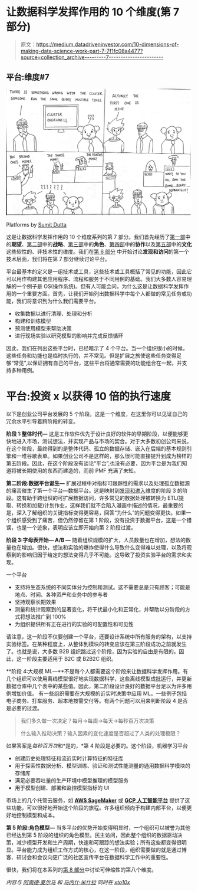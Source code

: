 # 让数据科学发挥作用的 10 个维度(第 7 部分)

> 原文：<https://medium.datadriveninvestor.com/10-dimensions-of-making-data-science-work-part-7-7f1fc08a4477?source=collection_archive---------7----------------------->

## 平台:维度#7

![](img/d49c8e638af613a72fca17c24aff3a19.png)

Platforms by [Sumit Dutta](https://www.instagram.com/amatuer_chitrakar/)

这是让数据科学发挥作用的 10 个维度系列的第 7 部分。我们首先经历了[第一部](https://medium.com/the-innovation/10-dimensions-of-making-data-science-work-2057183f0770)中的**期望**、[第二部](https://medium.com/the-innovation/10-dimensions-of-making-data-science-work-3be4358a991d)中的**战略**、[第三部](https://medium.com/the-innovation/10-dimensions-of-making-data-science-work-part-3-cd628818de8c)中的**角色**、[第四部](https://medium.com/the-innovation/10-dimensions-of-making-data-science-work-part-4-6ae8a7a3823)中的**协作**以及[第五部](https://medium.com/the-innovation/10-dimensions-of-making-data-science-work-79778a970498)中的**文化**这些软性的、非技术性的维度。我们在[第 6 部分](https://medium.com/the-innovation/10-dimensions-of-making-data-science-work-part-6-a34aa698bf6f) 中开始讨论**发现和访问**的第一个技术层面，我们将在第 7 部分继续讨论平台。

平台最基本的定义是一组技术或工具，这些技术或工具概括了常见的功能，因此它可以用作构建其他应用程序、流程和服务于不同用例的基础。我们大多数人容易理解的一个例子是 OS(操作系统)。但有人可能会问，为什么这是让数据科学发挥作用的一个重要方面。首先，让我们开始列出数据科学中每个人都做的常见任务或功能，我们将意识到为什么我们需要平台。

*   收集数据以进行清理、处理和分析
*   构建和训练模型
*   预测使用模型来帮助决策
*   进行现场实验以研究模型的影响并完成反馈循环

因此，我们在列出这些平台时，已经暗示了 4 个平台。当一个组织很小的时候，这些任务和功能也是临时执行的，并不常见。但是扩展之旅使这些任务变得足够“常见”,以保证拥有自己的平台，这些平台将通常需要的功能组合在一起，并支持多种用例。

# 平台:投资 x 以获得 10 倍的执行速度

以下是创业公司平台发展的 5 个阶段。这是一个维度，在这里你可以见证自己的冗余水平引导着跨阶段的转变。

**阶段 1:整体时代—** 这是工作软件优先于设计良好的软件的早期阶段，以便能够更快地进入市场，测试想法，并实现产品与市场的契合。对于大多数初创公司来说，在这个阶段，最终得到的是整体代码、孤立的数据存储、嵌入在后端的基本规则引擎和一堆谷歌表单。如果创业公司不是这样的，那么很可能直接提升到成为榜样的第五阶段。因此，在这个阶段没有谈论“平台”,也没有必要，因为平台是为我们知道将被长期使用的东西而建造的，而前 PMF 充满了未知。

**第二阶段:数据平台诞生—** 扩展过程中对指标可跟踪性的需求以及处理孤立数据源的痛苦催生了第一个平台—数据平台。这是映射到[发现和进入](https://medium.com/the-innovation/10-dimensions-of-making-data-science-work-part-6-a34aa698bf6f)维度的阶段 3 的阶段。这有助于跨组织的可扩展数据访问，许多常见的数据处理被转换为 ETL(提取、转换和加载)计划作业，这样我们就不会陷入漫画中描述的情况，最重要的是，深入了解组织的关键指标变得更容易，回答“为什么”的问题变得更快。如果一个组织感受到了痛苦，但仍然停留在第 1 阶段，没有投资于数据平台，这是一个错误，也是一个迹象，表明应该立即开始向第 2 阶段过渡。

**阶段 3:字母表开始— A/B —** 随着组织规模的扩大，人员数量也在增加，想法的数量也在增加。很快，想法和实验的爆炸使得什么导致什么变得难以处理，以及将观察到的影响归因于给定的想法变得几乎不可能。这导致了投资实验平台的需求和实现。

一个平台

*   支持将生态系统的不同实体分为控制和测试。这不需要总是只有顾客；可能是地点、时间、各种资产和业务中的参与者
*   坚持观察长期效果
*   测量和统计观察到的显著变化，将干扰最小化和正常化，并帮助以分阶段的方式将想法推广到 100%
*   为组织提供所有正在进行的实验的可配置性和可见性

请注意，这一阶段不仅要创建一个平台，还要设计系统中所有服务的架构，以支持实验标签。在某种程度上，从整体到模块的转变应该在第三阶段成功之前就发生了。也就是说，大多数 B2B 组织跳过这个阶段，因为实验的自由是有限的。因此，这一阶段主要适用于 B2C 或 B2B2C 组织。

**阶段 4:大规模 ML—**不是每个人都需要这个阶段来让数据科学发挥作用。有几个组织可以使用离线模型很好地实现数据科学，这些离线模型成批运行，并更新数据仓库中几个表中的某些值。因此，第二阶段设计良好的数据平台足以为许多用例增加价值。
有一些组织需要在大规模的近实时决策中应用 ML。一些例子包括电子商务、打车服务、超本地按需交付等。有两个问题可以用来判断阶段 4 是否是必要的过渡。

> 我们多久做一次决定？每月→每周→每天→每秒百万次决策
> 
> 什么输入推动决策？输入因素的变化速度是否超过了人类的处理极限？

如果答案是*每秒百万次*和*是的，*第 4 阶段是必要的。这个阶段，机器学习平台

*   创建历史处理特征和流近实时计算特征的特征库
*   用于探索性数据分析、模型训练、验证和测试性能测量的通用数据科学模块的存储库
*   满足必要吞吐量的生产环境中模型推理的模型服务
*   用于模型创建、部署和监控模型指标的 UI

市场上的几个托管云服务，如 [**AWS SageMaker**](https://aws.amazon.com/sagemaker/) 或 [**GCP 人工智能平台**](https://cloud.google.com/ai-platform/) 提供了这些功能，可以很好地开始这个阶段的旅程。许多组织倾向于构建内部平台，以便更好地控制模型和成本。

**第 5 阶段:角色模型—** 当多平台的优势开始变得明显时，一个组织可以被誉为其他已经达到第 5 阶段的组织的角色模型。民主访问，因此整个组织的数据驱动决策，减少模型开发和生产周期，快速和可跟踪的想法实验；所有这些都变得很明显。平台能力成为组织工作方式的核心，在这一阶段，组织需要做的就是通过博客、研讨会和会议向更广泛的社区宣传平台在数据科学工作中的重要性。

很快，我们将在本系列的[第 8 部分](https://godaramkumar.medium.com/10-dimensions-of-making-data-science-work-part-8-ff1d672b7571)中讨论可伸缩性的第八个维度。

*内容与* [*阿南德·夏尔马*](https://medium.com/u/ce87d9792f4a?source=post_page-----2057183f0770--------------------------------) *和* [*马内什·米什拉*](https://medium.com/u/b25fb0a8be01?source=post_page-----2057183f0770--------------------------------) *同时在* [*xto10x*](https://medium.com/u/61021e800281?source=post_page-----2057183f0770--------------------------------)